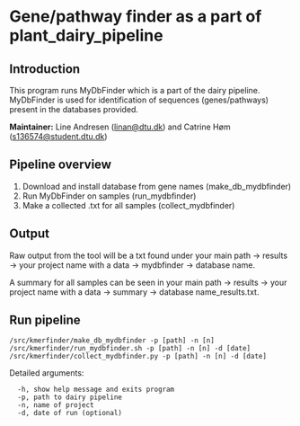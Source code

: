 # Gene/pathway finder as a part of plant_dairy_pipeline #

## Introduction ##

This program runs MyDbFinder which is a part of the dairy pipeline.
MyDbFinder is used for identification of sequences (genes/pathways) present in the databases provided.

**Maintainer:** Line Andresen (linan@dtu.dk) and Catrine Høm (s136574@student.dtu.dk)

## Pipeline overview ##

1. Download and install database from gene names (make_db_mydbfinder)
2. Run MyDbFinder on samples (run_mydbfinder)
3. Make a collected .txt for all samples (collect_mydbfinder)


## Output ##

Raw output from the tool will be a txt found under your main path -> results -> your project name with a data -> mydbfinder -> database name.

A summary for all samples can be seen in your main path -> results -> your project name with a data -> summary -> database name_results.txt.

## Run pipeline ##

```
/src/kmerfinder/make_db_mydbfinder -p [path] -n [n]
/src/kmerfinder/run_mydbfinder.sh -p [path] -n [n] -d [date]
/src/kmerfinder/collect_mydbfinder.py -p [path] -n [n] -d [date]
```

Detailed arguments:

```
  -h, show help message and exits program
  -p, path to dairy pipeline
  -n, name of project
  -d, date of run (optional)
```

